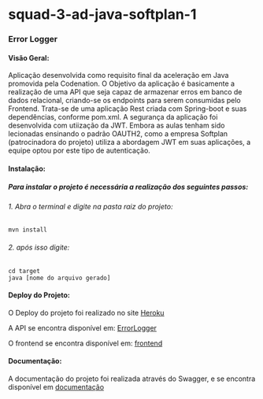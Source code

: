 # squad-3-ad-java-softplan-1

### Error Logger

#### Visão Geral:

Aplicação desenvolvida como requisito final da aceleração em Java promovida pela Codenation.
O Objetivo da aplicação é basicamente a realização de uma API que seja capaz de armazenar erros em 
banco de dados relacional, criando-se os endpoints para serem consumidas pelo Frontend.
Trata-se de uma aplicação Rest criada com Spring-boot e suas dependências, conforme pom.xml.
A segurança da aplicação foi desenvolvida com utiização da JWT. Embora as aulas tenham sido lecionadas
ensinando o padrão OAUTH2, como a empresa Softplan (patrocinadora do projeto) utiliza a abordagem JWT
em suas aplicações, a equipe optou por este tipo de autenticação.

#### Instalação:

##### Para instalar o projeto é necessária a realização dos seguintes passos:
###### 1. Abra o terminal e digite na pasta raiz do projeto:
```
mvn install 
```
###### 2. após isso digite:
```
cd target
java [nome do arquivo gerado]
```

#### Deploy do Projeto:

O Deploy do projeto foi realizado no site [Heroku](http://www.heroku.com)

A API se encontra disponível em: [ErrorLogger](https://errorlogcodenation.herokuapp.com/)

O frontend se encontra disponível em: [frontend]()

#### Documentação:

A documentação do projeto foi realizada através do Swagger, e se encontra disponível em [documentação](https://errorlogcodenation.herokuapp.com/swagger-ui.html)





